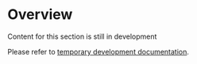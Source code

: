 # Overview

Content for this section is still in development



Please refer to [temporary development documentation](https://github.com/salsadigitalauorg/civictheme\_source/blob/develop/DEVELOPMENT.md).
